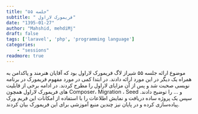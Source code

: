 ```yaml
---
title: "جلسه ۵۵"
subtitle: " فریمورک لاراول"
date: "1395-01-27"
author: "Mahshid, mehdiMj"
draft: false
tags: ['laravel', 'php', 'programming language']
categories:
    - "sessions"
readmore: true
---
```

موضوع ارائه جلسه ۵۵ شیراز لاگ فریمورک لاراول بود که آقایان هنرمند و پاکدامن به همراه یک دیگر در این مورد ارائه دادند. در ابتدا کمی در مورد مفهوم فریمورک در برنامه نویسی صحبت شد و پس از آن مزایای لاراول را مطرح کردند. در ادامه برخی از قابلیت های فریمورک لاراول همچون Composer، Migration ، Seed و … را توضیح دادند. سپس یک پروژه ساده دریافت و نمایش اطلاعات را با استفاده از امکانات این فریم ورک پیاده‌سازی کرده و در پایان نیز چندین منبع آموزشی برای این فریمورک بیان کردند.

